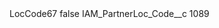 <?xml version="1.0" encoding="UTF-8"?>
<CustomMetadata xmlns="http://soap.sforce.com/2006/04/metadata" xmlns:xsi="http://www.w3.org/2001/XMLSchema-instance" xmlns:xsd="http://www.w3.org/2001/XMLSchema">
    <label>LocCode67</label>
    <protected>false</protected>
    <values>
        <field>IAM_PartnerLoc_Code__c</field>
        <value xsi:type="xsd:string">1089</value>
    </values>
</CustomMetadata>

